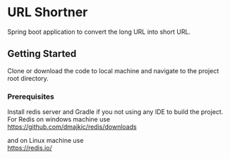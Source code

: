 # URL Shortner

Spring boot application to convert the long URL
into short URL.


## Getting Started

Clone  or download  the code to local machine and navigate to the project root directory.

### Prerequisites

Install redis server and Gradle if you not using any IDE to build the project.
For Redis on windows machine use 
https://github.com/dmajkic/redis/downloads

and on Linux machine use  
https://redis.io/

